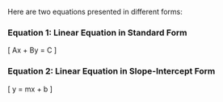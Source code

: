 Here are two equations presented in different forms:

### Equation 1: Linear Equation in Standard Form
\[ Ax + By = C \]

### Equation 2: Linear Equation in Slope-Intercept Form
\[ y = mx + b \]

